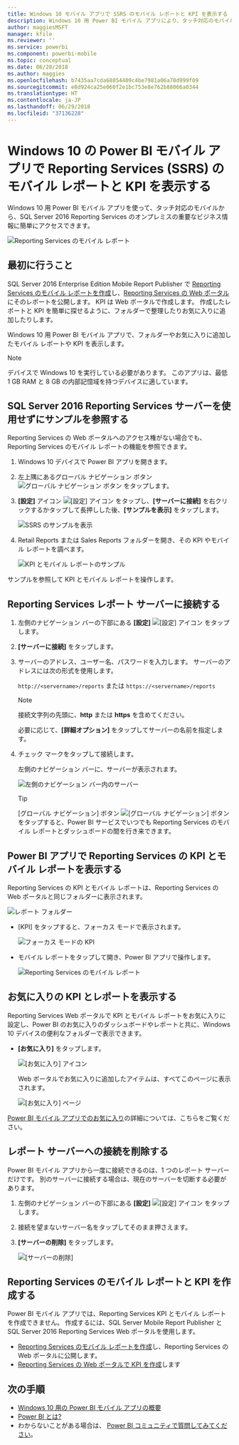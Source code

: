 ```yaml
---
title: Windows 10 モバイル アプリで SSRS のモバイル レポートと KPI を表示する - Power BI
description: Windows 10 用 Power BI モバイル アプリにより、タッチ対応のモバイルからオンプレミスの重要なビジネス情報に簡単にアクセスできるようになります。
author: maggiesMSFT
manager: kfile
ms.reviewer: ''
ms.service: powerbi
ms.component: powerbi-mobile
ms.topic: conceptual
ms.date: 06/28/2018
ms.author: maggies
ms.openlocfilehash: b7435aa7cda68854409c4be7981a06a70d999f09
ms.sourcegitcommit: e8d924ca25e060f2e1bc753e8e762b88066a0344
ms.translationtype: HT
ms.contentlocale: ja-JP
ms.lasthandoff: 06/29/2018
ms.locfileid: "37136228"
---
```

# <a name="view-reporting-services-ssrs-mobile-reports-and-kpis-in-the-windows-10-power-bi-mobile-app"></a>Windows 10 の Power BI モバイル アプリで Reporting Services (SSRS) のモバイル レポートと KPI を表示する
Windows 10 用 Power BI モバイル アプリを使って、タッチ対応のモバイルから、SQL Server 2016 Reporting Services のオンプレミスの重要なビジネス情報に簡単にアクセスできます。 

![Reporting Services のモバイル レポート](media/mobile-app-windows-10-ssrs-kpis-mobile-reports/power-bi-ssrs-mobile-report.png)

## <a name="first-things-first"></a>最初に行うこと
SQL Server 2016 Enterprise Edition Mobile Report Publisher で [Reporting Services のモバイル レポートを作成](https://msdn.microsoft.com/library/mt652547.aspx)し、[Reporting Services の Web ポータル](https://msdn.microsoft.com/library/mt637133.aspx)にそのレポートを公開します。 KPI は Web ポータルで作成します。 作成したレポートと KPI を簡単に探せるように、フォルダーで整理したりお気に入りに追加したりします。 

Windows 10 用 Power BI モバイル アプリで、フォルダーやお気に入りに追加したモバイル レポートや KPI を表示します。 

> [!NOTE]
> デバイスで Windows 10 を実行している必要があります。 このアプリは、最低 1 GB RAM と 8 GB の内部記憶域を持つデバイスに適しています。
> 
> 

## <a name="explore-samples-without-a-sql-server-2016-reporting-services-server"></a>SQL Server 2016 Reporting Services サーバーを使用せずにサンプルを参照する
Reporting Services の Web ポータルへのアクセス権がない場合でも、Reporting Services のモバイル レポートの機能を参照できます。

1. Windows 10 デバイスで Power BI アプリを開きます。
2. 左上隅にあるグローバル ナビゲーション ボタン ![グローバル ナビゲーション ボタン](media/mobile-app-windows-10-ssrs-kpis-mobile-reports/powerbi_windows10_options_icon.png) をタップします。
3. **[設定]** アイコン ![[設定] アイコン](media/mobile-app-windows-10-ssrs-kpis-mobile-reports/power-bi-settings-icon.png) をタップし、**[サーバーに接続]** を右クリックするかタップして長押しした後、**[サンプルを表示]** をタップします。
   
   ![SSRS のサンプルを表示](media/mobile-app-windows-10-ssrs-kpis-mobile-reports/power-bi-win10-connect-ssrs-samples.png)
4. Retail Reports または Sales Reports フォルダーを開き、その KPI やモバイル レポートを調べます。
   
   ![KPI とモバイル レポートのサンプル](media/mobile-app-windows-10-ssrs-kpis-mobile-reports/power-bi-win10-ssrs-sample-kpis.png)

サンプルを参照して KPI とモバイル レポートを操作します。

## <a name="connect-to-a-reporting-services-report-server"></a>Reporting Services レポート サーバーに接続する
1. 左側のナビゲーション バーの下部にある **[設定]** ![[設定] アイコン](media/mobile-app-windows-10-ssrs-kpis-mobile-reports/power-bi-settings-icon.png) をタップします。
2. **[サーバーに接続]** をタップします。
3. サーバーのアドレス、ユーザー名、パスワードを入力します。 サーバーのアドレスには次の形式を使用します。
   
     `http://<servername>/reports` または `https://<servername>/reports`
   
   > [!NOTE]
   > 接続文字列の先頭に、**http** または **https** を含めてください。
   > 
   > 
   
    必要に応じて、**[詳細オプション]** をタップしてサーバーの名前を指定します。
4. チェック マークをタップして接続します。 
   
   左側のナビゲーション バーに、サーバーが表示されます。
   
   ![左側のナビゲーション バー内のサーバー](media/mobile-app-windows-10-ssrs-kpis-mobile-reports/power-bi-ssrs-mobile-report-server.png)
   
   >[!TIP]
   >[グローバル ナビゲーション] ボタン ![[グローバル ナビゲーション] ボタン](media/mobile-app-windows-10-ssrs-kpis-mobile-reports/powerbi_windows10_options_icon.png) をタップすると、Power BI サービスでいつでも Reporting Services のモバイル レポートとダッシュボードの間を行き来できます。 
   > 

## <a name="view-reporting-services-kpis-and-mobile-reports-in-the-power-bi-app"></a>Power BI アプリで Reporting Services の KPI とモバイル レポートを表示する
Reporting Services の KPI とモバイル レポートは、Reporting Services の Web ポータルと同じフォルダーに表示されます。

![レポート フォルダー](media/mobile-app-windows-10-ssrs-kpis-mobile-reports/power-bi-ssrs-mobile-report-folders.png)

* [KPI] をタップすると、フォーカス モードで表示されます。
  
    ![フォーカス モードの KPI](media/mobile-app-windows-10-ssrs-kpis-mobile-reports/power-bi-ssrs-mobile-report-kpis.png)
* モバイル レポートをタップして開き、Power BI アプリで操作します。
  
    ![Reporting Services のモバイル レポート](media/mobile-app-windows-10-ssrs-kpis-mobile-reports/power-bi-ssrs-mobile-report.png)

## <a name="view-your-favorite-kpis-and-reports"></a>お気に入りの KPI とレポートを表示する
Reporting Services Web ポータルで KPI とモバイル レポートをお気に入りに設定し、Power BI のお気に入りのダッシュボードやレポートと共に、Windows 10 デバイスの便利なフォルダーで表示できます。

* **[お気に入り]** をタップします。
  
   ![[お気に入り] アイコン](media/mobile-app-windows-10-ssrs-kpis-mobile-reports/power-bi-ssrs-mobile-report-favorite-menu.png)
  
   Web ポータルでお気に入りに追加したアイテムは、すべてこのページに表示されます。
  
   ![[お気に入り] ページ](media/mobile-app-windows-10-ssrs-kpis-mobile-reports/power-bi-windows-10-ssrs-favorites.png)

[Power BI モバイル アプリでのお気に入り](mobile-apps-favorites.md)の詳細については、こちらをご覧ください。

## <a name="remove-a-connection-to-a-report-server"></a>レポート サーバーへの接続を削除する
Power BI モバイル アプリから一度に接続できるのは、1 つのレポート サーバーだけです。 別のサーバーに接続する場合は、現在のサーバーを切断する必要があります。

1. 左側のナビゲーション バーの下部にある **[設定]** ![[設定] アイコン](media/mobile-app-windows-10-ssrs-kpis-mobile-reports/power-bi-settings-icon.png) をタップします。
2. 接続を望まないサーバー名をタップしてそのまま押さえます。
3. **[サーバーの削除]** をタップします。
   
    ![[サーバーの削除]](media/mobile-app-windows-10-ssrs-kpis-mobile-reports/power-bi-windows-10-ssrs-remove-server-menu.png)

## <a name="create-reporting-services-mobile-reports-and-kpis"></a>Reporting Services のモバイル レポートと KPI を作成する
Power BI モバイル アプリでは、Reporting Services KPI とモバイル レポートを作成できません。 作成するには、SQL Server Mobile Report Publisher と SQL Server 2016 Reporting Services Web ポータルを使用します。

* [Reporting Services のモバイル レポートを作成](https://msdn.microsoft.com/library/mt652547.aspx)し、Reporting Services の Web ポータルに公開します。
* [Reporting Services の Web ポータルで KPI を作成](https://msdn.microsoft.com/library/mt683632.aspx)します

## <a name="next-steps"></a>次の手順
* [Windows 10 用の Power BI モバイル アプリの概要](mobile-windows-10-phone-app-get-started.md)  
* [Power BI とは?](power-bi-overview.md)  
* わからないことがある場合は、 [Power BI コミュニティで質問してみてください](http://community.powerbi.com/)。

